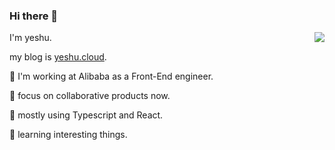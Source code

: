 ### Hi there 👋

<img align="right" src="https://github-readme-stats.vercel.app/api?username=xdlrt&show_icons=true&icon_color=CE1D2D&text_color=718096&bg_color=ffffff&hide_title=true" />

<!--
**xdlrt/xdlrt** is a ✨ _special_ ✨ repository because its `README.md` (this file) appears on your GitHub profile.

Here are some ideas to get you started:

- 🔭 I’m currently working on ...
- 🌱 I’m currently learning ...
- 👯 I’m looking to collaborate on ...
- 🤔 I’m looking for help with ...
- 💬 Ask me about ...
- 📫 How to reach me: ...
- 😄 Pronouns: ...
- ⚡ Fun fact: ...
-->
I'm yeshu.

my blog is [yeshu.cloud](https://yeshu.cloud).

:star2: I'm working at Alibaba as a Front-End engineer.

:sunrise: focus on collaborative products now.

🌱 mostly using Typescript and React.

🔭 learning interesting things.
